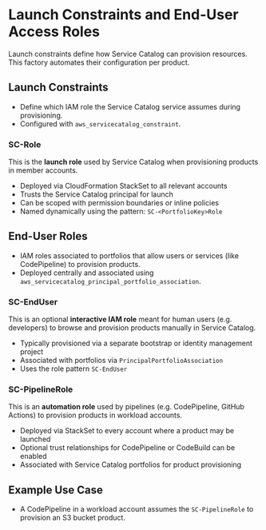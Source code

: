 # Launch Constraints and End-User Access Roles

Launch constraints define how Service Catalog can provision resources. This factory automates their configuration per product.

## Launch Constraints
- Define which IAM role the Service Catalog service assumes during provisioning.
- Configured with `aws_servicecatalog_constraint`.

### SC-<PortfolioKey>Role

This is the **launch role** used by Service Catalog when provisioning products in member accounts.

- Deployed via CloudFormation StackSet to all relevant accounts
- Trusts the Service Catalog principal for launch
- Can be scoped with permission boundaries or inline policies
- Named dynamically using the pattern: `SC-<PortfolioKey>Role`

## End-User Roles
- IAM roles associated to portfolios that allow users or services (like CodePipeline) to provision products.
- Deployed centrally and associated using `aws_servicecatalog_principal_portfolio_association`.

### SC-EndUser

This is an optional **interactive IAM role** meant for human users (e.g. developers) to browse and provision products manually in Service Catalog.

- Typically provisioned via a separate bootstrap or identity management project
- Associated with portfolios via `PrincipalPortfolioAssociation`
- Uses the role pattern `SC-EndUser`

### SC-PipelineRole

This is an **automation role** used by pipelines (e.g. CodePipeline, GitHub Actions) to provision products in workload accounts.

- Deployed via StackSet to every account where a product may be launched
- Optional trust relationships for CodePipeline or CodeBuild can be enabled
- Associated with Service Catalog portfolios for product provisioning

## Example Use Case
- A CodePipeline in a workload account assumes the `SC-PipelineRole` to provision an S3 bucket product.
